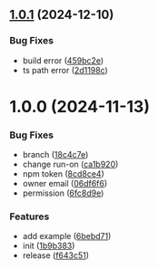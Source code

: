## [1.0.1](https://github.com/LLmoskk/video-frame-screenshot/compare/v1.0.0...v1.0.1) (2024-12-10)


### Bug Fixes

* build error ([459bc2e](https://github.com/LLmoskk/video-frame-screenshot/commit/459bc2e91cb5ddfca82c89c12d7f44d0f7f4b1a8))
* ts path error ([2d1198c](https://github.com/LLmoskk/video-frame-screenshot/commit/2d1198c3cad51217f60cb624c744cc5c7d4e0848))

# 1.0.0 (2024-11-13)


### Bug Fixes

* branch ([18c4c7e](https://github.com/LLmoskk/video-frame-screenshot/commit/18c4c7e2c7e3b36cf8f859293ba0250d4dbfae14))
* change run-on ([ca1b920](https://github.com/LLmoskk/video-frame-screenshot/commit/ca1b920fad1738e6e2212b756cf0ad86ec2d0782))
* npm token ([8cd8ce4](https://github.com/LLmoskk/video-frame-screenshot/commit/8cd8ce4994bdec7fdcb6d76fa12cc6abf0299b31))
* owner email ([06df6f6](https://github.com/LLmoskk/video-frame-screenshot/commit/06df6f6028473dcb161508bd9c1f99fc7f157c91))
* permission ([6fc8d9e](https://github.com/LLmoskk/video-frame-screenshot/commit/6fc8d9e27029684689df20fc31201ca0dd939f0a))


### Features

* add example ([6bebd71](https://github.com/LLmoskk/video-frame-screenshot/commit/6bebd7135d133a53bd9cc646465e2615a2a8f22e))
* init ([1b9b383](https://github.com/LLmoskk/video-frame-screenshot/commit/1b9b38359dbc4d93525207943a7c82dc3ef85334))
* release ([f643c51](https://github.com/LLmoskk/video-frame-screenshot/commit/f643c51d362a1385adbd4fffb1947fc7839d0443))
